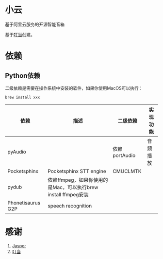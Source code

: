 # 小云 
基于阿里云服务的开源智能音箱

基于[叮当](https://github.com/xiaoyun-robot/xiaoyun-robot)创建。



# 依赖
## Python依赖
二级依赖是需要在操作系统中安装的软件，如果你使用MacOS可以执行：
```
brew install xxx  
```

| 依赖 | 描述 | 二级依赖 | 实现功能 |  
|-----|----|----|----|
| pyAudio | | 依赖portAudio | 音频播放 | 
| Pocketsphinx  | Pocketsphinx STT engine | CMUCLMTK | |
| pydub | 依赖ffmpeg，如果你使用的是Mac，可以执行brew install ffmpeg安装 | | 
| Phonetisaurus G2P | speech recognition | | |


# 感谢
1. [Jasper](http://jasperproject.github.io/)
2. [叮当](https://github.com/xiaoyun-robot/dingdang-robot)






